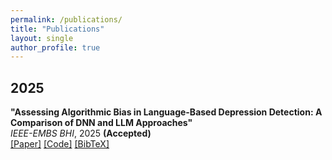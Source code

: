```yaml
---
permalink: /publications/
title: "Publications"
layout: single
author_profile: true
---
```


## 2025

**"Assessing Algorithmic Bias in Language-Based Depression Detection: A Comparison of DNN and LLM Approaches"**   
*IEEE-EMBS BHI*, 2025 **(Accepted)**  
[[Paper]](#) [[Code]](#) [[BibTeX]](#)


